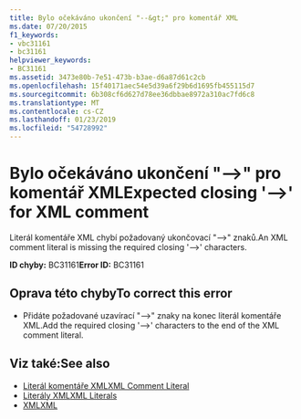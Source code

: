 ```yaml
---
title: Bylo očekáváno ukončení "--&gt;" pro komentář XML
ms.date: 07/20/2015
f1_keywords:
- vbc31161
- bc31161
helpviewer_keywords:
- BC31161
ms.assetid: 3473e80b-7e51-473b-b3ae-d6a87d61c2cb
ms.openlocfilehash: 15f40171aec54e5d39a6f29b6d1695fb455115d7
ms.sourcegitcommit: 6b308cf6d627d78ee36dbbae8972a310ac7fd6c8
ms.translationtype: MT
ms.contentlocale: cs-CZ
ms.lasthandoff: 01/23/2019
ms.locfileid: "54728992"
---
```

# <a name="expected-closing---gt-for-xml-comment"></a><span data-ttu-id="e5055-102">Bylo očekáváno ukončení "--&gt;" pro komentář XML</span><span class="sxs-lookup"><span data-stu-id="e5055-102">Expected closing '--&gt;' for XML comment</span></span>
<span data-ttu-id="e5055-103">Literál komentáře XML chybí požadovaný ukončovací "-->" znaků.</span><span class="sxs-lookup"><span data-stu-id="e5055-103">An XML comment literal is missing the required closing '-->' characters.</span></span>  
  
 <span data-ttu-id="e5055-104">**ID chyby:** BC31161</span><span class="sxs-lookup"><span data-stu-id="e5055-104">**Error ID:** BC31161</span></span>  
  
## <a name="to-correct-this-error"></a><span data-ttu-id="e5055-105">Oprava této chyby</span><span class="sxs-lookup"><span data-stu-id="e5055-105">To correct this error</span></span>  
  
-   <span data-ttu-id="e5055-106">Přidáte požadované uzavírací "-->" znaky na konec literál komentáře XML.</span><span class="sxs-lookup"><span data-stu-id="e5055-106">Add the required closing '-->' characters to the end of the XML comment literal.</span></span>  
  
## <a name="see-also"></a><span data-ttu-id="e5055-107">Viz také:</span><span class="sxs-lookup"><span data-stu-id="e5055-107">See also</span></span>
- [<span data-ttu-id="e5055-108">Literál komentáře XML</span><span class="sxs-lookup"><span data-stu-id="e5055-108">XML Comment Literal</span></span>](../../visual-basic/language-reference/xml-literals/xml-comment-literal.md)
- [<span data-ttu-id="e5055-109">Literály XML</span><span class="sxs-lookup"><span data-stu-id="e5055-109">XML Literals</span></span>](../../visual-basic/language-reference/xml-literals/index.md)
- [<span data-ttu-id="e5055-110">XML</span><span class="sxs-lookup"><span data-stu-id="e5055-110">XML</span></span>](../../visual-basic/programming-guide/language-features/xml/index.md)

